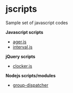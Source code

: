 # jscripts

Sample set of javascript codes

**Javascript scripts**

  - [ager.js](https://github.com/jhechavarria/jscripts/tree/master/ager)
  - [interval.js](https://github.com/jhechavarria/jscripts/tree/master/interval)

**jQuery scripts**

  - [clocker.js](https://github.com/jhechavarria/jscripts/tree/master/clocker)

**Nodejs scripts/modules**

  - [group-dispatcher](https://github.com/jhechavarria/jscripts/tree/master/group-dispatcher)
